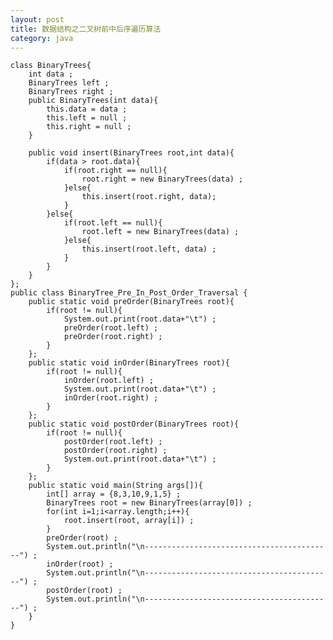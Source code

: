 ```yaml
---
layout: post
title: 数据结构之二叉树前中后序遍历算法
category: java
---
```


	class BinaryTrees{
		int data ;
		BinaryTrees left ;
		BinaryTrees right ;
		public BinaryTrees(int data){
			this.data = data ;
			this.left = null ;
			this.right = null ;
		}

		public void insert(BinaryTrees root,int data){
			if(data > root.data){
				if(root.right == null){
					root.right = new BinaryTrees(data) ;			
				}else{
					this.insert(root.right, data);
				}
			}else{
				if(root.left == null){
					root.left = new BinaryTrees(data) ;
				}else{
					this.insert(root.left, data) ;
				}
			}
		}
	};
	public class BinaryTree_Pre_In_Post_Order_Traversal {
		public static void preOrder(BinaryTrees root){
			if(root != null){
				System.out.print(root.data+"\t") ;
				preOrder(root.left) ;
				preOrder(root.right) ;
			}
		};
		public static void inOrder(BinaryTrees root){
			if(root != null){
				inOrder(root.left) ;
				System.out.print(root.data+"\t") ;
				inOrder(root.right) ;
			}
		};
		public static void postOrder(BinaryTrees root){
			if(root != null){
				postOrder(root.left) ;
				postOrder(root.right) ;
				System.out.print(root.data+"\t") ;
			}
		};
		public static void main(String args[]){
			int[] array = {8,3,10,9,1,5} ;
			BinaryTrees root = new BinaryTrees(array[0]) ;
			for(int i=1;i<array.length;i++){
				root.insert(root, array[i]) ; 
			}
			preOrder(root) ;
			System.out.println("\n------------------------------------------") ;
			inOrder(root) ;
			System.out.println("\n------------------------------------------") ;
			postOrder(root) ;
			System.out.println("\n------------------------------------------") ;
		}
	}
